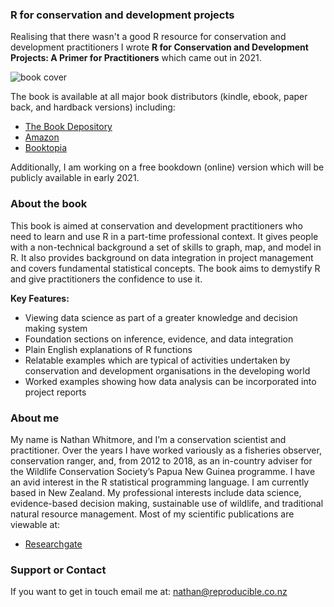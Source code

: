 ### R for conservation and development projects

Realising that there wasn't a good R resource for conservation and development practitioners I wrote **R for Conservation and Development Projects: A Primer for Practitioners** which came out in 2021.

![book cover](https://raw.githubusercontent.com/NathanWhitmore/Reproducible/main/book%20cover.jpg)

The book is available at all major book distributors (kindle, ebook, paper back, and hardback versions) including:

- [The Book Depository](https://www.bookdepository.com/R-for-Conservation-Development-Projects-Nathan-Whitmore/9780367205485?ref=grid-view&qid=1611283102040&sr=1-1)
- [Amazon](https://www.amazon.com/Conservation-Development-Projects-Chapman-Hall/dp/0367205483)
- [Booktopia](https://www.booktopia.com.au/r-for-conservation-and-development-projects-nathan-whitmore/book/9780367205485.html)

Additionally, I am working on a free bookdown (online) version which will be publicly available in early 2021.

### About the book
This book is aimed at conservation and development practitioners who need to learn and use R in a part-time professional context. It gives people with a non-technical background a set of skills to graph, map, and model in R. It also provides background on data integration in project management and covers fundamental statistical concepts. The book aims to demystify R and give practitioners the confidence to use it.

**Key Features:**

* Viewing data science as part of a greater knowledge and decision making system
* Foundation sections on inference, evidence, and data integration
* Plain English explanations of R functions
* Relatable examples which are typical of activities undertaken by conservation and development organisations in the developing world
* Worked examples showing how data analysis can be incorporated into project reports

### About me
My name is Nathan Whitmore, and I’m a conservation scientist and practitioner. Over the years I have worked variously as a fisheries observer, conservation ranger, and, from 2012 to 2018, as an in-country adviser for the Wildlife Conservation Society’s Papua New Guinea programme. I have an avid interest in the R statistical programming language. I am currently based in New Zealand. My professional interests include data science, evidence-based decision making, sustainable use of wildlife, and traditional natural resource management.
Most of my scientific publications are viewable at:
- [Researchgate](https://www.researchgate.net/profile/Nathan_Whitmore)

### Support or Contact
If you want to get in touch email me at: <nathan@reproducible.co.nz>
